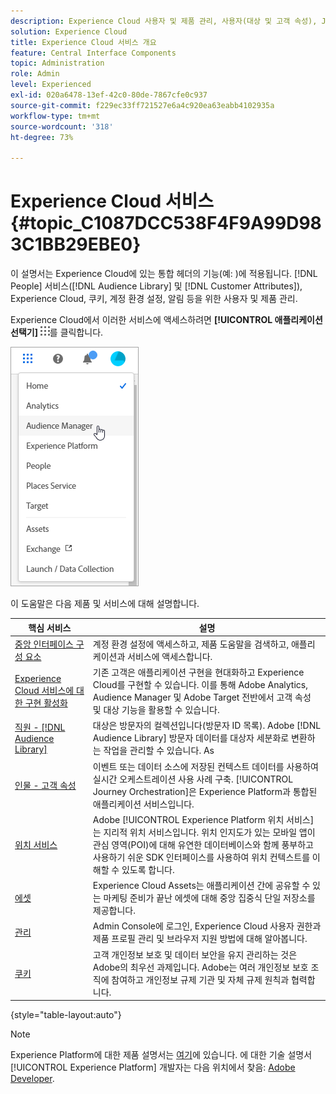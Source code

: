 ```yaml
---
description: Experience Cloud 사용자 및 제품 관리, 사용자(대상 및 고객 속성), Journey Orchestration, 오퍼, 장소, Experience Platform 및 모바일 서비스에 대해 알아봅니다.
solution: Experience Cloud
title: Experience Cloud 서비스 개요
feature: Central Interface Components
topic: Administration
role: Admin
level: Experienced
exl-id: 020a6478-13ef-42c0-80de-7867cfe0c937
source-git-commit: f229ec33ff721527e6a4c920ea63eabb4102935a
workflow-type: tm+mt
source-wordcount: '318'
ht-degree: 73%

---
```


# Experience Cloud 서비스 {#topic_C1087DCC538F4F9A99D983C1BB29EBE0}

이 설명서는 Experience Cloud에 있는 통합 헤더의 기능(예: )에 적용됩니다. [!DNL People] 서비스([!DNL Audience Library] 및 [!DNL Customer Attributes]), Experience Cloud, 쿠키, 계정 환경 설정, 알림 등을 위한 사용자 및 제품 관리.

Experience Cloud에서 이러한 서비스에 액세스하려면 **[!UICONTROL 애플리케이션 선택기]** ![서비스 선택기](assets/menu-icon.png)를 클릭합니다.

![Experience Cloud 서비스](assets/platform-core-services.png)

이 도움말은 다음 제품 및 서비스에 대해 설명합니다.

| 핵심 서비스 | 설명 |
|--- |--- |
| [중앙 인터페이스 구성 요소](experience-cloud.md) | 계정 환경 설정에 액세스하고, 제품 도움말을 검색하고, 애플리케이션과 서비스에 액세스합니다. |
| [Experience Cloud 서비스에 대한 구현 활성화](core-services.md) | 기존 고객은 애플리케이션 구현을 현대화하고 Experience Cloud를 구현할 수 있습니다. 이를 통해 Adobe Analytics, Audience Manager 및 Adobe Target 전반에서 고객 속성 및 대상 기능을 활용할 수 있습니다. |
| [직원 - [!DNL Audience Library]](audience-library.md) | 대상은 방문자의 컬렉션입니다(방문자 ID 목록). Adobe [!DNL Audience Library] 방문자 데이터를 대상자 세분화로 변환하는 작업을 관리할 수 있습니다. As |
| [인물 - 고객 속성](attributes.md) | 이벤트 또는 데이터 소스에 저장된 컨텍스트 데이터를 사용하여 실시간 오케스트레이션 사용 사례 구축. [!UICONTROL Journey Orchestration]은 Experience Platform과 통합된 애플리케이션 서비스입니다. |
| [위치 서비스](https://experienceleague.adobe.com/docs/places/using/home.html?lang=ko-KR) | Adobe [!UICONTROL Experience Platform 위치 서비스]는 지리적 위치 서비스입니다. 위치 인지도가 있는 모바일 앱이 관심 영역(POI)에 대해 유연한 데이터베이스와 함께 풍부하고 사용하기 쉬운 SDK 인터페이스를 사용하여 위치 컨텍스트를 이해할 수 있도록 합니다. |
| [에셋](experience-cloud-assets.md) | Experience Cloud Assets는 애플리케이션 간에 공유할 수 있는 마케팅 준비가 끝난 에셋에 대해 중앙 집중식 단일 저장소를 제공합니다. |
| [관리](admin-getting-started.md) | Admin Console에 로그인, Experience Cloud 사용자 권한과 제품 프로필 관리 및 브라우저 지원 방법에 대해 알아봅니다. |
| [쿠키](cookies-privacy.md) | 고객 개인정보 보호 및 데이터 보안을 유지 관리하는 것은 Adobe의 최우선 과제입니다. Adobe는 여러 개인정보 보호 조직에 참여하고 개인정보 규제 기관 및 자체 규제 원칙과 협력합니다. |

{style="table-layout:auto"}

>[!NOTE]
>
>Experience Platform에 대한 제품 설명서는 [여기](https://experienceleague.adobe.com/docs/experience-platform/landing/home.html?lang=en)에 있습니다. 에 대한 기술 설명서 [!UICONTROL Experience Platform] 개발자는 다음 위치에서 찾음: [Adobe Developer](https://developer.adobe.com/apis).
